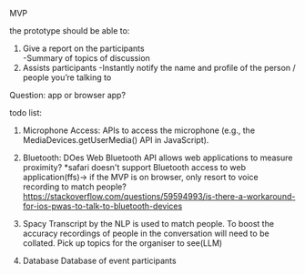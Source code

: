 MVP 

the prototype should be able to:
1. Give a report on the participants  
  -Summary of topics of discussion
2. Assists participants
  -Instantly notify the name and profile of the person / people you’re talking to

Question:
app or browser app?

todo list:
1. Microphone Access:
APIs to access the microphone (e.g., the MediaDevices.getUserMedia() API in JavaScript).

2. Bluetooth:
DOes Web Bluetooth API allows web applications to measure proximity?
*safari doesn't support Bluetooth access to web application(ffs)-> if the MVP is on browser, only resort to voice recording to match people?
https://stackoverflow.com/questions/59594993/is-there-a-workaround-for-ios-pwas-to-talk-to-bluetooth-devices

3. Spacy
Transcript by the NLP is used to match people.
To boost the accuracy recordings of people in the conversation will need to be collated.
Pick up topics for the organiser to see(LLM)

3. Database
Database of event participants
